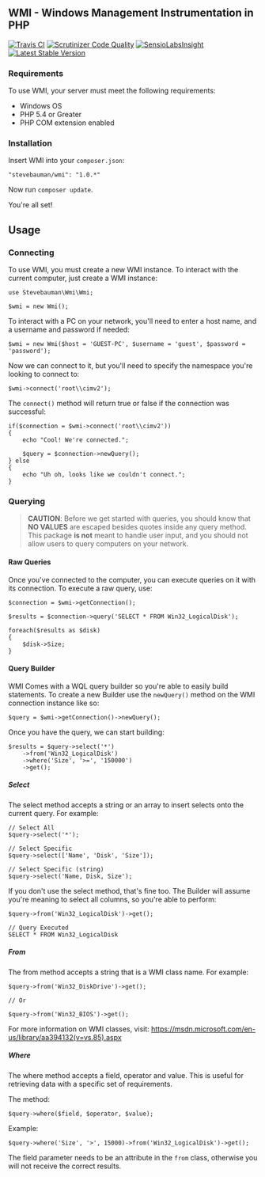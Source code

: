 ## WMI - Windows Management Instrumentation in PHP

[![Travis CI](https://img.shields.io/travis/stevebauman/wmi.svg?style=flat-square)](https://travis-ci.org/stevebauman/wmi)
[![Scrutinizer Code Quality](https://img.shields.io/scrutinizer/g/stevebauman/wmi.svg?style=flat-square)](https://scrutinizer-ci.com/g/stevebauman/wmi/?branch=master)
[![SensioLabsInsight](https://img.shields.io/sensiolabs/i/eb72d3fd-7464-41f1-928b-be774eb9e697.svg?style=flat-square)](https://insight.sensiolabs.com/projects/eb72d3fd-7464-41f1-928b-be774eb9e697)
[![Latest Stable Version](https://img.shields.io/packagist/v/stevebauman/wmi.svg?style=flat-square)](https://packagist.org/packages/stevebauman/wmi)

### Requirements

To use WMI, your server must meet the following requirements:

- Windows OS
- PHP 5.4 or Greater
- PHP COM extension enabled

### Installation

Insert WMI into your `composer.json`:

    "stevebauman/wmi": "1.0.*"
    
Now run `composer update`.

You're all set!

## Usage

### Connecting

To use WMI, you must create a new WMI instance. To interact with the current computer, just create a WMI instance:
    
    use Stevebauman\Wmi\Wmi;
    
    $wmi = new Wmi();

To interact with a PC on your network, you'll need to enter a host name, and a username and password if needed:

    $wmi = new Wmi($host = 'GUEST-PC', $username = 'guest', $password = 'password');

Now we can connect to it, but you'll need to specify the namespace you're looking to connect to:

    $wmi->connect('root\\cimv2');

The `connect()` method will return true or false if the connection was successful:

    if($connection = $wmi->connect('root\\cimv2'))
    {
        echo "Cool! We're connected.";
        
        $query = $connection->newQuery();
    } else
    {
        echo "Uh oh, looks like we couldn't connect.";
    }
    
### Querying

> **CAUTION**: Before we get started with queries, you should know that **NO VALUES** are escaped besides quotes inside
> any query method. This package **is not** meant to handle user input, and you should not allow users to query computers
on your network.

#### Raw Queries

Once you've connected to the computer, you can execute queries on it with its connection. To execute a raw query, use:

    $connection = $wmi->getConnection();
    
    $results = $connection->query('SELECT * FROM Win32_LogicalDisk');

    foreach($results as $disk)
    {
        $disk->Size;
    }

#### Query Builder

WMI Comes with a WQL query builder so you're able to easily build statements. To create a new Builder use the `newQuery()`
method on the WMI connection instance like so:

    $query = $wmi->getConnection()->newQuery();
    
Once you have the query, we can start building:

    $results = $query->select('*')
        ->from('Win32_LogicalDisk')
        ->where('Size', '>=', '150000')
        ->get();
    

##### Select

The select method accepts a string or an array to insert selects onto the current query. For example:

    // Select All
    $query->select('*');
    
    // Select Specific
    $query->select(['Name', 'Disk', 'Size']);
    
    // Select Specific (string)
    $query->select('Name, Disk, Size');
    
If you don't use the select method, that's fine too. The Builder will
assume you're meaning to select all columns, so you're able to perform:

    $query->from('Win32_LogicalDisk')->get();
    
    // Query Executed
    SELECT * FROM Win32_LogicalDisk

##### From

The from method accepts a string that is a WMI class name. For example:

    $query->from('Win32_DiskDrive')->get();
    
    // Or
    
    $query->from('Win32_BIOS')->get();

For more information on WMI classes, visit: https://msdn.microsoft.com/en-us/library/aa394132(v=vs.85).aspx

##### Where

The where method accepts a field, operator and value. This is useful for retrieving data with a specific set of requirements.

The method:

    $query->where($field, $operator, $value);

Example:

    $query->where('Size', '>', 15000)->from('Win32_LogicalDisk')->get();

The field parameter needs to be an attribute in the `from` class, otherwise you will not receive the correct results.
